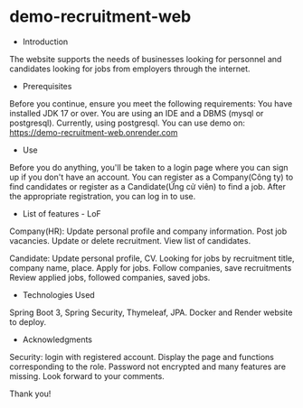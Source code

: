 # demo-recruitment-web

- Introduction

The website supports the needs of businesses looking for personnel and candidates looking for jobs from employers 
through the internet.


- Prerequisites

Before you continue, ensure you meet the following requirements:
You have installed JDK 17 or over.
You are using an IDE and a DBMS (mysql or postgresql). Currently, using postgresql.
You can use demo on: https://demo-recruitment-web.onrender.com


- Use

Before you do anything, you'll be taken to a login page where you can sign up if you don't have an account.
You can register as a Company(Công ty) to find candidates or register as a Candidate(Ứng cử viên) to find a job.
After the appropriate registration, you can log in to use.


- List of features - LoF

Company(HR):
Update personal profile and company information.
Post job vacancies.
Update or delete recruitment.
View list of candidates.

Candidate:
Update personal profile, CV.
Looking for jobs by recruitment title, company name, place.
Apply for jobs.
Follow companies, save recruitments
Review applied jobs, followed companies, saved jobs.


- Technologies Used

Spring Boot 3, Spring Security, Thymeleaf, JPA.
Docker and Render website to deploy.


- Acknowledgments

Security: login with registered account. Display the page and functions corresponding to the role.
Password not encrypted and many features are missing. Look forward to your comments.

Thank you!

